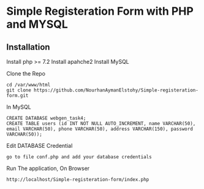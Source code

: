 # Simple Registeration Form with PHP and MYSQL

## Installation

Install php >= 7.2
Install apahche2
Install MySQL

Clone the Repo

```
cd /var/www/html
git clone https://github.com/NourhanAymanElstohy/Simple-registeration-form.git
```

In MySQL

```
CREATE DATABASE webgen_task4;
CREATE TABLE users (id INT NOT NULL AUTO_INCREMENT, name VARCHAR(50), email VARCHAR(50), phone VARCHAR(50), address VARCHAR(150), password VARCHAR(50));
```

Edit DATABASE Credential

```
go to file conf.php and add your database credentials
```

Run The application, On Browser

```
http://localhost/Simple-registeration-form/index.php
```
